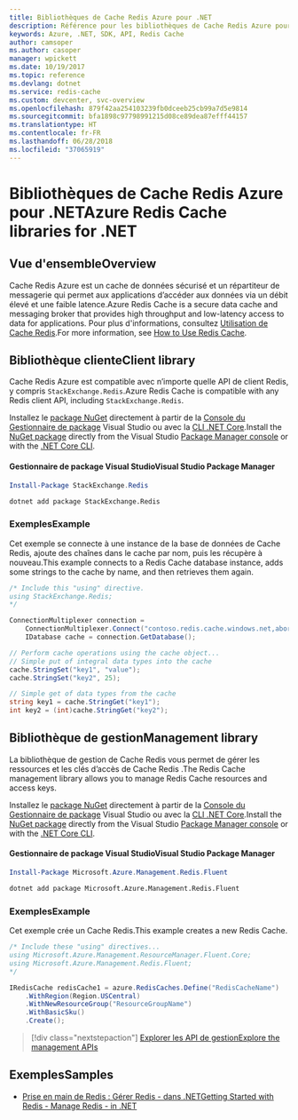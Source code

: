 ```yaml
---
title: Bibliothèques de Cache Redis Azure pour .NET
description: Référence pour les bibliothèques de Cache Redis Azure pour .NET
keywords: Azure, .NET, SDK, API, Redis Cache
author: camsoper
ms.author: casoper
manager: wpickett
ms.date: 10/19/2017
ms.topic: reference
ms.devlang: dotnet
ms.service: redis-cache
ms.custom: devcenter, svc-overview
ms.openlocfilehash: 879f42aa254103239fb0dceeb25cb99a7d5e9814
ms.sourcegitcommit: bfa1898c97798991215d08ce89dea87efff44157
ms.translationtype: HT
ms.contentlocale: fr-FR
ms.lasthandoff: 06/28/2018
ms.locfileid: "37065919"
---
```

# <a name="azure-redis-cache-libraries-for-net"></a><span data-ttu-id="0afef-104">Bibliothèques de Cache Redis Azure pour .NET</span><span class="sxs-lookup"><span data-stu-id="0afef-104">Azure Redis Cache libraries for .NET</span></span>

## <a name="overview"></a><span data-ttu-id="0afef-105">Vue d'ensemble</span><span class="sxs-lookup"><span data-stu-id="0afef-105">Overview</span></span>

<span data-ttu-id="0afef-106">Cache Redis Azure est un cache de données sécurisé et un répartiteur de messagerie qui permet aux applications d’accéder aux données via un débit élevé et une faible latence.</span><span class="sxs-lookup"><span data-stu-id="0afef-106">Azure Redis Cache is a secure data cache and messaging broker that provides high throughput and low-latency access to data for applications.</span></span>  <span data-ttu-id="0afef-107">Pour plus d'informations, consultez [Utilisation de Cache Redis](https://docs.microsoft.com/azure/redis-cache/cache-dotnet-how-to-use-azure-redis-cache).</span><span class="sxs-lookup"><span data-stu-id="0afef-107">For more information, see [How to Use Redis Cache](https://docs.microsoft.com/azure/redis-cache/cache-dotnet-how-to-use-azure-redis-cache).</span></span>

## <a name="client-library"></a><span data-ttu-id="0afef-108">Bibliothèque cliente</span><span class="sxs-lookup"><span data-stu-id="0afef-108">Client library</span></span>

<span data-ttu-id="0afef-109">Cache Redis Azure est compatible avec n’importe quelle API de client Redis, y compris `StackExchange.Redis`.</span><span class="sxs-lookup"><span data-stu-id="0afef-109">Azure Redis Cache is compatible with any Redis client API, including `StackExchange.Redis`.</span></span>

<span data-ttu-id="0afef-110">Installez le [package NuGet](https://www.nuget.org/packages/StackExchange.Redis) directement à partir de la [Console du Gestionnaire de package][PackageManager] Visual Studio ou avec la [CLI .NET Core][DotNetCLI].</span><span class="sxs-lookup"><span data-stu-id="0afef-110">Install the [NuGet package](https://www.nuget.org/packages/StackExchange.Redis) directly from the Visual Studio [Package Manager console][PackageManager] or with the [.NET Core CLI][DotNetCLI].</span></span>

#### <a name="visual-studio-package-manager"></a><span data-ttu-id="0afef-111">Gestionnaire de package Visual Studio</span><span class="sxs-lookup"><span data-stu-id="0afef-111">Visual Studio Package Manager</span></span>

```powershell
Install-Package StackExchange.Redis
```

```bash
dotnet add package StackExchange.Redis
```

### <a name="example"></a><span data-ttu-id="0afef-112">Exemples</span><span class="sxs-lookup"><span data-stu-id="0afef-112">Example</span></span>

<span data-ttu-id="0afef-113">Cet exemple se connecte à une instance de la base de données de Cache Redis, ajoute des chaînes dans le cache par nom, puis les récupère à nouveau.</span><span class="sxs-lookup"><span data-stu-id="0afef-113">This example connects to a Redis Cache database instance, adds some strings to the cache by name, and then retrieves them again.</span></span>

```csharp
/* Include this "using" directive.
using StackExchange.Redis;
*/

ConnectionMultiplexer connection = 
    ConnectionMultiplexer.Connect("contoso.redis.cache.windows.net,abortConnect=false,ssl=true,password=...");
    IDatabase cache = connection.GetDatabase();

// Perform cache operations using the cache object...
// Simple put of integral data types into the cache
cache.StringSet("key1", "value");
cache.StringSet("key2", 25);

// Simple get of data types from the cache
string key1 = cache.StringGet("key1");
int key2 = (int)cache.StringGet("key2");
```

## <a name="management-library"></a><span data-ttu-id="0afef-114">Bibliothèque de gestion</span><span class="sxs-lookup"><span data-stu-id="0afef-114">Management library</span></span>

<span data-ttu-id="0afef-115">La bibliothèque de gestion de Cache Redis vous permet de gérer les ressources et les clés d’accès de Cache Redis .</span><span class="sxs-lookup"><span data-stu-id="0afef-115">The Redis Cache management library allows you to manage Redis Cache resources and access keys.</span></span>

<span data-ttu-id="0afef-116">Installez le [package NuGet](https://www.nuget.org/packages/Microsoft.Azure.Management.Redis.Fluent) directement à partir de la [Console du Gestionnaire de package][PackageManager] Visual Studio ou avec la [CLI .NET Core][DotNetCLI].</span><span class="sxs-lookup"><span data-stu-id="0afef-116">Install the [NuGet package](https://www.nuget.org/packages/Microsoft.Azure.Management.Redis.Fluent) directly from the Visual Studio [Package Manager console][PackageManager] or with the [.NET Core CLI][DotNetCLI].</span></span>

#### <a name="visual-studio-package-manager"></a><span data-ttu-id="0afef-117">Gestionnaire de package Visual Studio</span><span class="sxs-lookup"><span data-stu-id="0afef-117">Visual Studio Package Manager</span></span>

```powershell
Install-Package Microsoft.Azure.Management.Redis.Fluent
```

```bash
dotnet add package Microsoft.Azure.Management.Redis.Fluent
```

### <a name="example"></a><span data-ttu-id="0afef-118">Exemples</span><span class="sxs-lookup"><span data-stu-id="0afef-118">Example</span></span>

<span data-ttu-id="0afef-119">Cet exemple crée un Cache Redis.</span><span class="sxs-lookup"><span data-stu-id="0afef-119">This example creates a new Redis Cache.</span></span>

```csharp
/* Include these "using" directives...
using Microsoft.Azure.Management.ResourceManager.Fluent.Core;
using Microsoft.Azure.Management.Redis.Fluent;
*/

IRedisCache redisCache1 = azure.RedisCaches.Define("RedisCacheName")
    .WithRegion(Region.USCentral)
    .WithNewResourceGroup("ResourceGroupName")
    .WithBasicSku()
    .Create();
```

> [!div class="nextstepaction"]
> [<span data-ttu-id="0afef-120">Explorer les API de gestion</span><span class="sxs-lookup"><span data-stu-id="0afef-120">Explore the management APIs</span></span>](/dotnet/api/overview/azure/rediscache/management)


## <a name="samples"></a><span data-ttu-id="0afef-121">Exemples</span><span class="sxs-lookup"><span data-stu-id="0afef-121">Samples</span></span>

* [<span data-ttu-id="0afef-122">Prise en main de Redis : Gérer Redis - dans .NET</span><span class="sxs-lookup"><span data-stu-id="0afef-122">Getting Started with Redis - Manage Redis - in .NET</span></span>](https://github.com/Azure-Samples/redis-cache-dotnet-manage-cache)

[PackageManager]: https://docs.microsoft.com/nuget/tools/package-manager-console
[DotNetCLI]: https://docs.microsoft.com/dotnet/core/tools/dotnet-add-package
